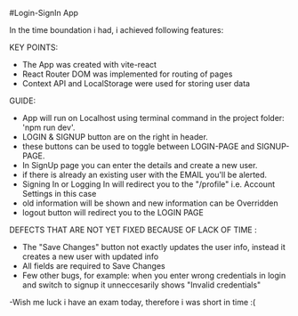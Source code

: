 #Login-SignIn App

In the time boundation i had, i achieved following features:

KEY POINTS:
- The App was created with vite-react
- React Router DOM was implemented for routing of pages
- Context API and LocalStorage were used for storing user data

GUIDE:
- App will run on Localhost using terminal command in the project folder: 'npm run dev'. 
- LOGIN & SIGNUP button are on the right in header.
- these buttons can be used to toggle between LOGIN-PAGE and SIGNUP-PAGE.
- In SignUp page you can enter the details and create a new user.
- if there is already an existing user with the EMAIL you'll be alerted.
- Signing In or Logging In will redirect you to the "/profile" i.e. Account Settings in this case
- old information will be shown and new information can be Overridden
- logout button will redirect you to the LOGIN PAGE

DEFECTS THAT ARE NOT YET FIXED BECAUSE OF LACK OF TIME :
- The "Save Changes" button not exactly updates the user info, instead it creates a new user with updated info
- All fields are required to Save Changes 
- Few other bugs, for example: when you enter wrong credentials in login and switch to signup it unneccesarily shows "Invalid credentials"






-Wish me luck i have an exam today, therefore i was short in time :(
